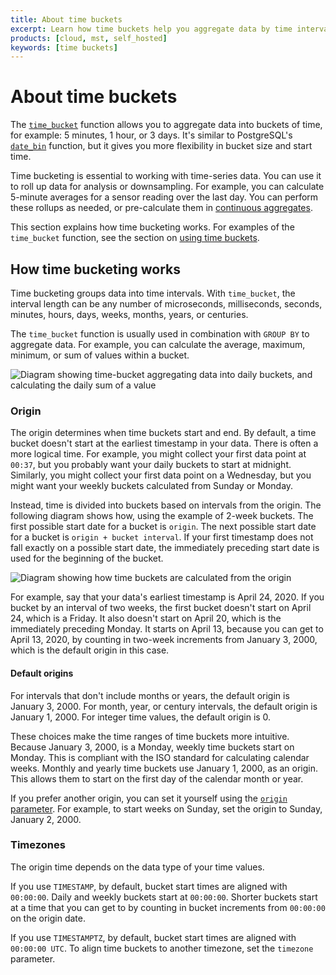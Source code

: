 ```yaml
---
title: About time buckets
excerpt: Learn how time buckets help you aggregate data by time interval
products: [cloud, mst, self_hosted]
keywords: [time buckets]
---
```


# About time buckets

The [`time_bucket`][time_bucket] function allows you to aggregate data into
buckets of time, for example: 5 minutes, 1 hour, or 3 days. It's similar to
PostgreSQL's [`date_bin`][date_bin] function, but it gives you more
flexibility in bucket size and start time.

Time bucketing is essential to working with time-series data. You can use it to
roll up data for analysis or downsampling. For example, you can calculate
5-minute averages for a sensor reading over the last day. You can perform these
rollups as needed, or pre-calculate them in [continuous aggregates][caggs].

This section explains how time bucketing works. For examples of the
`time_bucket` function, see the section on
[using time buckets][use-time-buckets].

## How time bucketing works

Time bucketing groups data into time intervals. With `time_bucket`, the interval
length can be any number of microseconds, milliseconds, seconds, minutes, hours,
days, weeks, months, years, or centuries.

The `time_bucket` function is usually used in combination with `GROUP BY` to
aggregate data. For example, you can calculate the average, maximum, minimum, or
sum of values within a bucket.

<img class="main-content__illustration"
width={1375} height={944}
src="https://assets.timescale.com/docs/images/getting-started/time-bucket.webp"
alt="Diagram showing time-bucket aggregating data into daily buckets, and calculating the daily sum of a value"
/>

### Origin

The origin determines when time buckets start and end. By default, a time bucket
doesn't start at the earliest timestamp in your data. There is often a more
logical time. For example, you might collect your first data point at `00:37`,
but you probably want your daily buckets to start at midnight. Similarly, you
might collect your first data point on a Wednesday, but you might want your
weekly buckets calculated from Sunday or Monday.

Instead, time is divided into buckets based on intervals from the origin. The
following diagram shows how, using the example of 2-week buckets. The first
possible start date for a bucket is `origin`. The next possible start date for a
bucket is `origin + bucket interval`. If your first timestamp does not fall
exactly on a possible start date, the immediately preceding start date is used
for the beginning of the bucket.

<img
  src="https://assets.timescale.com/docs/images/time-bucket-origin.webp"
  width={1375} height={944}
  class="main-content__illustration"
  alt="Diagram showing how time buckets are calculated from the origin"
/>

For example, say that your data's earliest timestamp is April 24, 2020. If you
bucket by an interval of two weeks, the first bucket doesn't start on April 24,
which is a Friday. It also doesn't start on April 20, which is the immediately
preceding Monday. It starts on April 13, because you can get to April 13, 2020,
by counting in two-week increments from January 3, 2000, which is the default
origin in this case.

#### Default origins

For intervals that don't include months or years, the default origin is January
3, 2000. For month, year, or century intervals, the default origin is January 1,
2000. For integer time values, the default origin is 0.

These choices make the time ranges of time buckets more intuitive. Because
January 3, 2000, is a Monday, weekly time buckets start on Monday. This is
compliant with the ISO standard for calculating calendar weeks. Monthly and
yearly time buckets use January 1, 2000, as an origin. This allows them to start
on the first day of the calendar month or year.

If you prefer another origin, you can set it yourself using the [`origin`
parameter][origin]. For example, to start weeks on Sunday, set the origin to
Sunday, January 2, 2000.

### Timezones

The origin time depends on the data type of your time values.

If you use `TIMESTAMP`, by default, bucket start times are aligned with
`00:00:00`. Daily and weekly buckets start at `00:00:00`. Shorter buckets start
at a time that you can get to by counting in bucket increments from `00:00:00`
on the origin date.

If you use `TIMESTAMPTZ`, by default, bucket start times are aligned with
`00:00:00 UTC`. To align time buckets to another timezone, set the `timezone`
parameter.

[caggs]: /use-timescale/:currentVersion:/continuous-aggregates/
[date_bin]: https://www.postgresql.org/docs/current/functions-datetime.html#FUNCTIONS-DATETIME-BIN
[origin]: /api/:currentVersion:/hyperfunctions/time_bucket/#optional-arguments-for-interval-time-inputs
[time_bucket]: /api/:currentVersion:/hyperfunctions/time_bucket/
[use-time-buckets]: /use-timescale/:currentVersion:/time-buckets/use-time-buckets/

